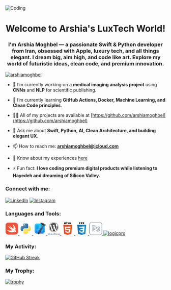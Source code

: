 <img align="header" alt="Coding" width="1000" src="https://media1.giphy.com/media/ZVik7pBtu9dNS/giphy.gif?cid=790b761118d241fc104d2ecc0a4c556c07e357cf900e95ed&rid=giphy.gif&ct=g">

<h1 align="center">Welcome to Arshia's LuxTech World!</h1>
<h3 align="center">I'm Arshia Moghbel — a passionate Swift & Python developer from Iran, obsessed with Apple, luxury tech, and all things elegant. I dream big, aim high, and code like art. Explore my world of futuristic ideas, clean code, and premium innovation.</h3>

<p align="left"> <a href="https://www.linkedin.com/in/arshiamoghbel/" target="blank"><img src="https://img.shields.io/twitter/follow/arshiamoghbel?logo=twitter&style=for-the-badge" alt="arshiamoghbel" /></a> </p>

- 🔭 I’m currently working on a **medical imaging analysis project** using **CNNs** and **NLP** for scientific publishing.

- 🌱 I’m currently learning **GitHub Actions, Docker, Machine Learning, and Clean Code principles**.

- 👨‍💻 All of my projects are available at [https://github.com/arshiamoghbel](https://github.com/arshiamoghbel)

- 💬 Ask me about **Swift, Python, AI, Clean Architecture, and building elegant UX**.

- 📫 How to reach me: **arshiamoghbel@icloud.com**

- 📄 Know about my experiences [here](https://github.com/arshiamoghbel)

- ⚡ Fun fact: **I love coding premium digital products while listening to Hayedeh and dreaming of Silicon Valley.**

<h3 align="left">Connect with me:</h3>
<p align="left">
<a href="https://linkedin.com/in/arshiamoghbel/" target="blank"><img align="center" src="https://raw.githubusercontent.com/rahuldkjain/github-profile-readme-generator/master/src/images/icons/Social/linked-in-alt.svg" alt="LinkedIn" height="30" width="40" /></a>
<a href="https://instagram.com/arshiamoghbel" target="blank"><img align="center" src="https://raw.githubusercontent.com/rahuldkjain/github-profile-readme-generator/master/src/images/icons/Social/instagram.svg" alt="Instagram" height="30" width="40" /></a>
</p>

<h3 align="left">Languages and Tools:</h3>
<p align="left"> 
<a href="https://www.swift.org/" target="_blank" rel="noreferrer"> <img src="https://raw.githubusercontent.com/devicons/devicon/master/icons/swift/swift-original.svg" alt="swift" width="40" height="40"/> </a> 
<a href="https://www.python.org/" target="_blank" rel="noreferrer"> <img src="https://raw.githubusercontent.com/devicons/devicon/master/icons/python/python-original.svg" alt="python" width="40" height="40"/> </a> 
<a href="https://developer.apple.com/xcode/" target="_blank" rel="noreferrer"> <img src="https://raw.githubusercontent.com/devicons/devicon/master/icons/xcode/xcode-original.svg" alt="xcode" width="40" height="40"/> </a> 
<a href="https://wordpress.org/" target="_blank" rel="noreferrer"> <img src="https://raw.githubusercontent.com/devicons/devicon/master/icons/wordpress/wordpress-original.svg" alt="wordpress" width="40" height="40"/> </a> 
<a href="https://www.w3.org/html/" target="_blank" rel="noreferrer"> <img src="https://raw.githubusercontent.com/devicons/devicon/master/icons/html5/html5-original-wordmark.svg" alt="html5" width="40" height="40"/> </a> 
<a href="https://www.w3schools.com/css/" target="_blank" rel="noreferrer"> <img src="https://raw.githubusercontent.com/devicons/devicon/master/icons/css3/css3-original-wordmark.svg" alt="css3" width="40" height="40"/> </a> 
<a href="https://www.photoshop.com/" target="_blank" rel="noreferrer"> <img src="https://raw.githubusercontent.com/devicons/devicon/master/icons/photoshop/photoshop-line.svg" alt="photoshop" width="40" height="40"/> </a> 
<a href="https://www.apple.com/logic-pro/" target="_blank" rel="noreferrer"> <img src="https://raw.githubusercontent.com/devicons/devicon/master/icons/logicpro/logicpro-original.svg" alt="logicpro" width="40" height="40"/> </a> 
</p>

<h3 align="left">My Activity:</h3>

[![GitHub Streak](http://github-readme-streak-stats.herokuapp.com?user=arshiamoghbel&theme=github-dark&hide_border=true&background=000000&stroke=00DD14&ring=00DD14&fire=00DD14)](https://git.io/streak-stats)

<h3 align="left">My Trophy:</h3>

[![trophy](https://github-profile-trophy.vercel.app/?username=arshiamoghbel&theme=matrix)](https://github.com/arshiamoghbel)
